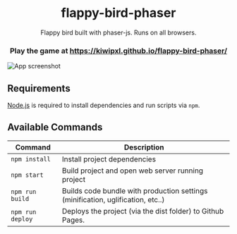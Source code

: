 <h1 align="center">
	flappy-bird-phaser
</h1>

<p align="center">
  Flappy bird built with phaser-js. Runs on all browsers.
</p>

<h3 align="center">
  Play the game at <a href="https://kiwipxl.github.io/flappy-bird-phaser/">https://kiwipxl.github.io/flappy-bird-phaser/</a>
</h3>

![App screenshot](screenshot.png?raw=true)

## Requirements

[Node.js](https://nodejs.org) is required to install dependencies and run scripts via `npm`.

## Available Commands

| Command | Description |
|---------|-------------|
| `npm install` | Install project dependencies |
| `npm start` | Build project and open web server running project |
| `npm run build` | Builds code bundle with production settings (minification, uglification, etc..) |
| `npm run deploy` | Deploys the project (via the dist folder) to Github Pages. |
